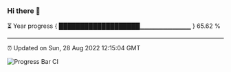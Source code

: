 ### Hi there 👋

⏳ Year progress { ███████████████████▁▁▁▁▁▁▁▁▁▁▁ } 65.62 %

---

⏰ Updated on Sun, 28 Aug 2022 12:15:04 GMT

![Progress Bar CI](https://github.com/Shyam-Makwana/GitHub-Actions-Demo/workflows/Progress%20Bar%20CI/badge.svg)
